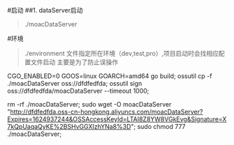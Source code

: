 #启动
##1. dataServer启动
>./moacDataServer

#环境
>./environment 文件指定所在环境（dev,test,pro）,项目启动时会找相应配置文件启动
>主要是为了防止误操作


CGO_ENABLED=0 GOOS=linux GOARCH=amd64 go build;
ossutil cp -f ./moacDataServer  oss://dfdfedfda;
ossutil sign oss://dfdfedfda/moacDataServer    --timeout 1000;

rm -rf ./moacDataServer;
sudo wget -O moacDataServer  "http://dfdfedfda.oss-cn-hongkong.aliyuncs.com/moacDataServer?Expires=1624937244&OSSAccessKeyId=LTAI8Z8YW8VGkEvg&Signature=X7kQpUaqaQyKE%2BSHvGGXIzhYNa8%3D";
sudo chmod 777 ./moacDataServer;
